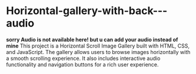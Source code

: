 # Horizontal-gallery-with-back---audio
**sorry Audio is not available here! but u can add your audio instead of mine** This project is a Horizontal Scroll Image Gallery built with HTML, CSS, and JavaScript. The gallery allows users to browse images horizontally with a smooth scrolling experience. It also includes interactive audio functionality and navigation buttons for a rich user experience.
